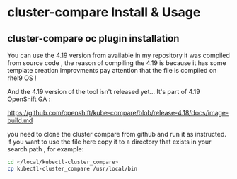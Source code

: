 # cluster-compare Install & Usage
## cluster-compare oc plugin installation
You can use the 4.19 version from available in my repository it was compiled from source code , the reason of compiling the 4.19 is because it has some template creation improvments
pay attention that the file is compiled on rhel9 OS !

And the 4.19 version of the tool isn't released yet...  It's part of 4.19 OpenShift GA :

https://github.com/openshift/kube-compare/blob/release-4.18/docs/image-build.md

you need to clone the cluster compare from github and run it as instructed. if you want to use the file here copy it to a directory that exists in your search path , for example:

```bash
cd </local/kubectl-cluster_compare>
cp kubectl-cluster_compare /usr/local/bin
```
